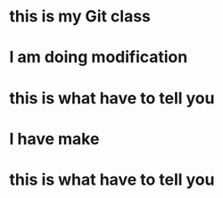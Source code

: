 # this is my Git class ##
# I am doing modification ##
# this is what have to tell you ##
# I have make
# this is what have to tell you ##

